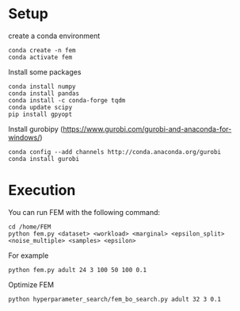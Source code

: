 # Setup 
create a conda environment 
````
conda create -n fem
conda activate fem
````
Install some packages 
```
conda install numpy 
conda install pandas
conda install -c conda-forge tqdm
conda update scipy
pip install gpyopt
```

Install gurobipy (https://www.gurobi.com/gurobi-and-anaconda-for-windows/)
````
conda config --add channels http://conda.anaconda.org/gurobi
conda install gurobi
````

# Execution
You can run FEM with the following command:
```
cd /home/FEM
python fem.py <dataset> <workload> <marginal> <epsilon_split> <noise_multiple> <samples> <epsilon> 
```
For example
````
python fem.py adult 24 3 100 50 100 0.1
````

Optimize FEM
````
python hyperparameter_search/fem_bo_search.py adult 32 3 0.1
````
